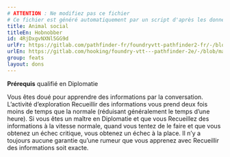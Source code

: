 ```yaml
---
# ATTENTION : Ne modifiez pas ce fichier
# Ce fichier est généré automatiquement par un script d'après les données du module Foundry VTT officiel et de sa traduction
title: Animal social
titleEn: Hobnobber
id: 4RjDxgvNXNl5GG9d
urlFr: https://gitlab.com/pathfinder-fr/foundryvtt-pathfinder2-fr/-/blob/master/data/feats/4RjDxgvNXNl5GG9d.htm
urlEn: https://gitlab.com/hooking/foundry-vtt---pathfinder-2e/-/blob/master/packs/data/feats.db/hobnobber.json
group: feats
layout: dons
---
```

**Prérequis** qualifié en Diplomatie

Vous êtes doué pour apprendre des informations par la conversation. L’activité d’exploration Recueillir des informations vous prend deux fois moins de temps que la normale (réduisant généralement le temps d’une heure). Si vous êtes un maître en Diplomatie et que vous Recueillez des informations à la vitesse normale, quand vous tentez de le faire et que vous obtenez un échec critique, vous obtenez un échec à la place. Il n’y a toujours aucune garantie qu’une rumeur que vous apprenez avec Recueillir des informations soit exacte.


